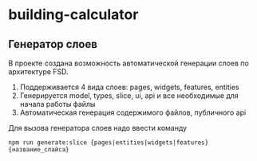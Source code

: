 # building-calculator

## Генератор слоев
В проекте создана возможность автоматической генерации слоев по архитектуре FSD.
1. Поддерживается 4 вида слоев: pages, widgets, features, entities
2. Генерируется model, types, slice, ui, api и все необходимые для начала работы файлы
3. Автоматическая генерация содержимого файлов, публичного api
   
Для вызова генератора слоев надо ввести команду 

```npm run generate:slice {pages|entities|widgets|features} {название_слайса}```
